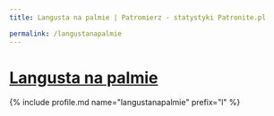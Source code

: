 ```yaml
---
title: Langusta na palmie | Patromierz - statystyki Patronite.pl

permalink: /langustanapalmie
---
```


# [Langusta na palmie](https://patronite.pl/langustanapalmie)

{% include profile.md name="langustanapalmie" prefix="l" %}
